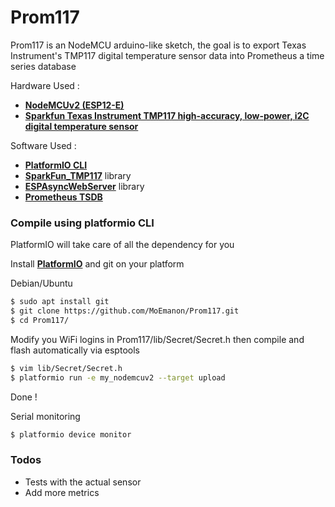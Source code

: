 # Prom117

Prom117 is an NodeMCU arduino-like sketch, the goal is to export Texas Instrument's TMP117 digital temperature sensor data into Prometheus a time series database

Hardware Used :

  - [**NodeMCUv2 (ESP12-E)**]
  - [**Sparkfun Texas Instrument TMP117 high-accuracy, low-power, i2C digital temperature sensor**]

Software Used :
    
  - [**PlatformIO CLI**]
  - [**SparkFun_TMP117**] library
  - [**ESPAsyncWebServer**] library
  - [**Prometheus TSDB**]
  

### Compile using platformio CLI
PlatformIO will take care of all the dependency for you

Install [**PlatformIO**] and git on your platform

Debian/Ubuntu
```sh
$ sudo apt install git 
$ git clone https://github.com/MoEmanon/Prom117.git
$ cd Prom117/
```


Modify you WiFi logins in Prom117/lib/Secret/Secret.h then compile and flash automatically via esptools

```sh
$ vim lib/Secret/Secret.h
$ platformio run -e my_nodemcuv2 --target upload
```
Done !

Serial monitoring
```sh
$ platformio device monitor
```
### Todos

 - Tests with the actual sensor
 - Add more metrics

[**NodeMCUv2 (ESP12-E)**]: <https://www.nodemcu.com/index_en.html>
[**Sparkfun Texas Instrument TMP117 high-accuracy, low-power, i2C digital temperature sensor**]:<https://www.sparkfun.com/products/15805>

[**PlatformIO CLI**]: <https://platformio.org/>
[**PlatformIO**]: <https://docs.platformio.org/en/latest/core/installation.html>
[**SparkFun_TMP117**]: <https://github.com/sparkfun/SparkFun_TMP117_Arduino_Library>
[**ESPAsyncWebServer**]: <https://github.com/me-no-dev/ESPAsyncWebServer>
[**Prometheus TSDB**]: <https://prometheus.io/>
